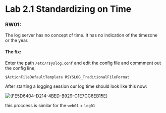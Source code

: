# Lab 2.1 Standardizing on Time

### RW01:
The log server has no concept of time. It has no indication of the timezone or the year.

#### The fix:
Enter the path `/etc/rsyslog.conf` and edit the config file and commment out the config line;

`$ActionFileDefaultTemplate RSYSLOG_TraditionalFileFormat`

After starting a logging session our log time should look like this now:

![{FE5D6404-D214-4BED-B929-C1E7CC6EB15E}](https://github.com/user-attachments/assets/489b12be-5e9b-4127-b890-c40e8a32b152)

this proccess is similar for the `web01` + `log01`




